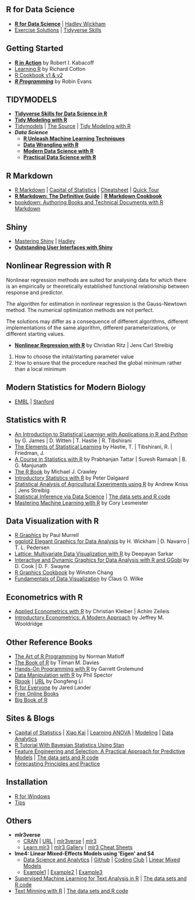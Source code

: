 ## R for Data Science
  - [**R for Data Science**](https://r4ds.had.co.nz/index.html) | [Hadley Wickham](https://hadley.nz/index.html)
  - [Exercise Solutions](https://jrnold.github.io/r4ds-exercise-solutions/) | [Tidyverse Skills](https://github.com/wangluqing?tab=repositories) 

## Getting Started
- [**R in Action**](https://www.manning.com/books/r-in-action-third-edition#toc) by Robert I. Kabacoff
- [Learning R](https://web.itu.edu.tr/~tokerem/Learning_R.pdf) by Richard Cotton
- [R Cookbook v1](https://users.dimi.uniud.it/~massimo.franceschet/ds/syllabus/bibliography/R%20Cookbook.pdf)[ & v2](https://rc2e.com/) 
- [***R Programming***](https://www.stats.ox.ac.uk/~evans/Rprog/LectureNotes.pdf) by Robin Evans
  
## TIDYMODELS
- [**Tidyverse Skills for Data Science in R**](https://jhudatascience.org/tidyversecourse/)
- [**Tidy Modeling with R**](https://www.tidymodels.org/books/tmwr/)
- [Tidymodels](https://www.tidymodels.org) | [The Source](https://github.com/tidymodels/TMwR) | [Tidy Modeling with R](https://www.tmwr.org/)
- ***Data Science***
  - [**R Unleash Machine Learning Techniques**](https://www.amazon.com/R-Unleash-Machine-Learning-Techniques/dp/1787127346)
  - [**Data Wrangling with R**](https://github.com/PacktPublishing/Data-Wrangling-with-R)
  - [**Modern Data Science with R**](https://mdsr-book.github.io/mdsr2e/) 
  - [**Practical Data Science with R**](https://www.manning.com/books/practical-data-science-with-r-second-edition)
    
## R Markdown
- [R Markdown](https://rmarkdown.rstudio.com/) | [Capital of Statistics](https://cosx.org/2021/04/rmarkdown-introduction/) | [Cheatsheet](https://rstudio.github.io/cheatsheets/html/rmarkdown.html) | [Quick Tour](https://rmarkdown.rstudio.com/authoring_quick_tour.html)
- [**R Markdown: The Definitive Guide**](https://bookdown.org/yihui/rmarkdown/) | [**R Markdown Cookbook**](https://bookdown.org/yihui/rmarkdown-cookbook/)
- [bookdown: Authoring Books and Technical Documents with R Markdown](https://bookdown.org/yihui/bookdown/)

## Shiny
- [Mastering Shiny](https://mastering-shiny.org/) | [Hadley](https://github.com/hadley/mastering-shiny)
- [**Outstanding User Interfaces with Shiny**](https://github.com/DivadNojnarg/outstanding-shiny-ui)

## Nonlinear Regression with R
Nonlinear regression methods are suited for analysing data for which there is an empirically or theoretically established functional relationship between response and predictor.

The algorithm for estimation in nonlinear regression is the Gauss-Newtown method. The numerical optimization methods are not perfect. 

The solutions may differ as a consequence of different algorithms, different implementations of the same algorithm, different parameterizations, or different starting values. 

  - [**Nonlinear Regression with R**](https://link.springer.com/book/10.1007/978-0-387-09616-2) by Christian Ritz | Jens Carl Streibig
1. How to choose the inital/starting parameter value
2. How to ensure that the procedure reached the global minimum rather than a local minimum

## Modern Statistics for Modern Biology
- [EMBL](https://www.huber.embl.de/msmb/#sec-Home) | [Stanford](https://web.stanford.edu/class/bios221/)


  
## Statistics with R
  - [An Introduction to Statistical Learnign with Applications in R and Python](https://www.statlearning.com/) by G. James | D. Witten | T. Hastie | R. Tibshirani
  - [The Elements of Statistical Learning](https://hastie.su.domains/ElemStatLearn/) by Hastie, T. | Tibshirani, R. | Friedman, J. 
  - [A Course in Statistics with R](https://www.wiley.com/en-us/A+Course+in+Statistics+with+R-p-9781119152729) by Prabhanjan Tattar | Suresh Ramaiah | B. G. Manjunath
  - [The R Book](https://www.cs.upc.edu/~robert/teaching/estadistica/TheRBook.pdf) by Michael J. Crawley
  - [Introductory Statistics with R](https://www.cin.ufpe.br/~maod/ESAP/R/Introductory-Statistics-With-R-2nd-Edition.pdf) by Peter Dalgaard
  - [Statistical Analysis of Agricultural Experiments using R](https://rstats4ag.org/) by Andrew Kniss | Jens Streibig
  - [Statistical Inference via Data Science](https://moderndive.com/) | [The data sets and R code](https://github.com/moderndive/ModernDive_book)
  - [Mastering Machine Learning with R](https://github.com/PacktPublishing/Mastering-Machine-Learning-with-R-Third-Edition) by Cory Lesmeister
## Data Visualization with R
- [R Graphics](https://usa1lib.org/book/600913/34aec1) by Paul Murrell
- [ggplot2 Elegant Graphics for Data Analysis](https://ggplot2-book.org/) by H. Wickham | D. Navarro | T. L. Pedersen 
- [Lattice: Multivariate Data Visualization with R](https://link.springer.com/book/10.1007/978-0-387-75969-2) by Deepayan Sarkar
- [Interactive and Dynamic Graphics for Data Analysis with R and GGobi](https://www.datascienceassn.org/sites/default/files/Graphics%20for%20Data%20Analysis%20Interactive%20and%20Dynamic%20with%20R%20and%20GGobi.pdf) by D. Cook | D. F. Swayne
- [R Graphics Cookbook](https://r-graphics.org/) by Winston Chang
- [Fundamentals of Data Visualization](https://clauswilke.com/dataviz/) by Claus O. Wilke

## Econometrics with R
- [Applied Econometrics with R](https://link.springer.com/book/10.1007/978-0-387-77318-6?&utm_medium=display&utm_source=criteo&utm_campaign=CONR_BOOKS_ECOM_US_PHSS_ALWYS_SL&utm_content=us_banner_29012020) by Christian Kleiber | Achim Zeileis
- [Introductory Econometrics: A Modern Approach](https://www.amazon.com/Introductory-Econometrics-Modern-Approach-MindTap-dp-1337558869/dp/1337558869/ref=dp_ob_title_bk) by Jeffrey M. Wooldridge
## Other Reference Books
- [The Art of R Programming](https://diytranscriptomics.com/Reading/files/The%20Art%20of%20R%20Programming.pdf) by Norman Matloff
- [The Book of R](https://web.itu.edu.tr/~tokerem/The_Book_of_R.pdf) by Tilman M. Davies
- [Hands-On Programming with R](https://web.itu.edu.tr/~tokerem/Hands-On_R.pdf) by Garrett Grolemund
- [Data Manipulation with R](https://www.amazon.com/Data-Manipulation-R-Use/dp/0387747303) by Phil Spector
- [Rbook](https://www.math.pku.edu.cn/teachers/lidf/docs/Rbook/html/_Rbook/index.html) | [URL](https://www.math.pku.edu.cn/teachers/lidf/) by Dongfeng Li
- [R for Everyone](https://www.jaredlander.com/r-for-everyone/) by Jared Lander
- [Free Online Books](https://bookdown.org/) 
- [Big Book of R](https://www.bigbookofr.com/)

## Sites & Blogs
- [Capital of Statistics](https://cosx.org/books/) | [Xiao Kai](https://xccds1977.blogspot.com/) | [Learning ANOVA](https://personality-project.org/r/r.guide.html#anova) | [Modeling](https://www.mit.edu/~amidi/teaching/modeling/) | [Data Analytics](https://dataanalyticsbook.info/) 
- [R Tutorial With Bayesian Statistics Using Stan](http://www.r-tutor.com/content/r-tutorial-ebook) 
- [Feature Engineering and Selection: A Practical Approach for Predictive Models](https://bookdown.org/max/FES/) | [The data sets and R code](https://github.com/topepo/FES) 
- [Forecasting Principles and Practice](https://otexts.com/fpp3/index.html) 

## Installation
- [R for Windows](https://cran.r-project.org/)
- [Tips](https://garthtarr.github.io/avfs/tips.html)

## Others 
- **mlr3verse**
  - [CRAN](https://cran.r-project.org/web/packages/mlr3verse/index.html) | [URL](https://mlr3verse.mlr-org.com/) | [mlr3verse](https://github.com/mlr-org/mlr3verse) | [mlr3](https://github.com/mlr-org/mlr3book)
  - [Learn mlr3](https://mlr3book.mlr-org.com/) | [mlr3 Gallery](https://mlr3gallery.mlr-org.com/) | [mlr3 Cheat Sheets](https://github.com/mlr-org/mlr3cheatsheets)
- **lme4: Linear Mixed-Effects Models using 'Eigen' and S4**
  - [Data Science and Analytics](http://bayes.acs.unt.edu:8083/BayesContent/class/Jon/R_SC/)  | [Github](https://github.com/jknowles/MultilevelModelTutorialsR) | [Coding Club](https://ourcodingclub.github.io/tutorials.html) | [Linear Mixed Models](https://github.com/ourcodingclub/CC-Linear-mixed-models)
  - [Example1](https://it.unt.edu/sites/default/files/linearmixedmodels_jds_dec2010.pdf) | [Example2](https://rstudio-pubs-static.s3.amazonaws.com/63556_e35cc7e2dfb54a5bb551f3fa4b3ec4ae.html) | [Example3](https://stats.stackexchange.com/questions/13166/rs-lmer-cheat-sheet)
- [Supervised Machine Learning for Text Analysis in R](https://smltar.com/) | [The data sets and R code](https://github.com/EmilHvitfeldt/smltar)
- [Text Minning with R](https://www.tidytextmining.com/) | [The data sets and R code](https://github.com/dgrtwo/tidy-text-mining)  
